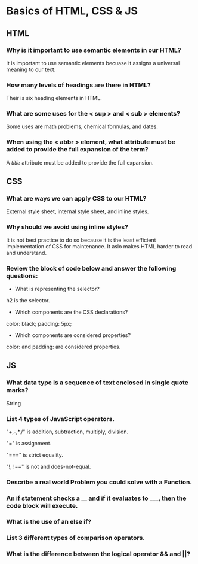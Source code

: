 # Basics of HTML, CSS & JS

## HTML

### Why is it important to use semantic elements in our HTML?

It is important to use semantic elements becuase it assigns a universal meaning to our text.

### How many levels of headings are there in HTML?

Their is six heading elements in HTML.

### What are some uses for the **< sup >** and **< sub >** elements?

Some uses are math problems, chemical formulas, and dates. 

### When using the **< abbr >** element, what attribute must be added to provide the full expansion of the term?

A *title* attribute must be added to provide the full expansion.

## CSS

### What are ways we can apply CSS to our HTML?

External style sheet, internal style sheet, and inline styles.

### Why should we avoid using inline styles?

It is not best practice to do so because it is the least efficient implementation of CSS for maintenance. It aslo makes HTML harder to read and understand.

### Review the block of code below and answer the following questions:

* What is representing the selector?

h2 is the selector.

* Which components are the CSS declarations?

color: black;
padding: 5px;

* Which components are considered properties?

color: and padding: are considered properties.

## JS

### What data type is a sequence of text enclosed in single quote marks?

String

### List 4 types of JavaScript operators.

"+,-,*,/" is addition, subtraction, multiply, division.

"=" is assignment.

"===" is strict equality.

"!, !==" is not and does-not-equal.

### Describe a real world Problem you could solve with a Function.



### An if statement checks a __ and if it evaluates to ___, then the code block will execute.



### What is the use of an **else if**?

### List 3 different types of comparison operators.

### What is the difference between the logical operator && and ||?
